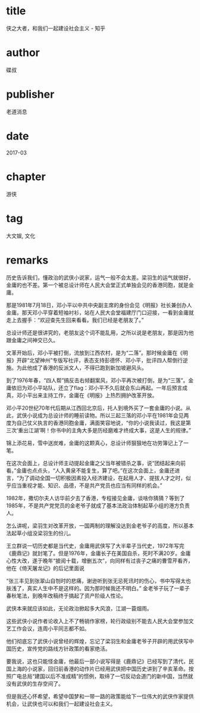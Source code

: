 # title
侠之大者，和我们一起建设社会主义 - 知乎

# author
碟叔

# publisher
老道消息

# date
2017-03

# chapter
游侠

# tag
大文娱, 文化

# remarks

历史告诉我们，懂政治的武侠小说家，运气一般不会太差。梁羽生的运气就很好，金庸的也不差。第一个被总设计师在人民大会堂正式单独会见的香港同胞，就是金庸。

那是1981年7月18日，邓小平以中共中央副主席的身份会见《明报》社长兼创办人金庸。那天邓小平穿着短袖衬衫，站在人民大会堂福建厅门口迎接，一看到金庸就走上去握手：“欢迎查先生回来看看。我们已经是老朋友了。”

总设计师还是很讲究的，老朋友这个词不能乱用，之所以说是老朋友，那是因为他跟金庸之间神交已久。

文革开始后，邓小平被打倒，流放到江西农村，是为“二落”。那时候金庸在《明报》开辟“北望神州”专版写社评，表态支持彭德怀、邓小平，批评四人帮倒行逆施。为此他成了香港的反派文人，不得已跑到新加坡避风头。

到了1976年春，“四人帮”搞反击右倾翻案风，邓小平再次被打倒，是为“三落”。金庸依旧为邓小平站队，还立了flag：邓小平不久后就会东山再起。一年后预言成真，邓小平出来主持工作，金庸在《明报》上热烈拥护改革开放。

邓小平20世纪70年代后期从江西回北京后，托人到境外买了一套金庸的小说。从此，武侠小说成为总设计师的睡前读物。所以三起三落的邓小平在1981年会见两度为自己仗义执言的香港同胞金庸，满面笑容地说，“你的小说我读过，我这是第三次‘重出江湖’啊！你书中的主角大多是历经磨难才终成大事，这是人生的规律。”

锦上添花易，雪中送炭难，金庸的这颗真心，总设计师狠狠地在功劳簿记上了一笔。

在这次会面上，总设计师主动提起金庸之父当年被错杀之事，说“团结起来向前看。”金庸也点点头，“人入黄泉不能复生，算了吧。”在这次会面上，金庸还进言，“为了调动全国一切积极因素投入经济建设，在起用人才、提拔人才之时，似乎应当重视才能、知识、品德，不是共产党员也应当有同样的机会。”

1982年，撒切尔夫人访华前夕去了香港，专程接见金庸，谈啥你猜猜？等到了1985年，不是共产党党员的金老爷子就成了基本法政治体制起草小组的港方负责人。

怎么讲呢，梁羽生对改革开放，一国两制的理解没达到金老爷子的高度，所以基本法起草小组没梁羽生的份儿。

王立群说一切历史都是当代史，金庸用武侠写了大半辈子当代史，1972年写完《鹿鼎记》就封笔了。但是1976年，金庸长子在美国自杀，死时不满20岁。金庸心性大改，遂于晚年“披阅十载，增删五次”，向同样有过丧子之痛的曹雪芹看齐，他在《倚天屠龙记》的后记里面说

“张三丰见到张翠山自刎时的悲痛，谢逊听到张无忌死讯时的伤心，书中写得太也肤浅了，真实人生中不是这样的。因为那时候我还不明白。”
金老爷子玩了一辈子春秋笔法，到晚年改稿终于搞起了资产阶级人性论。

武侠本来就应该如此，无论政治掀起多大风浪，江湖一蓑烟雨。

这些武侠小说作者论收入上不了畅销作家榜，轮行政级别不能去人民大会堂参加文艺工作会议，连周小平同志都不如。

他们彻底忘了武侠小说曾经的辉煌，忘记了梁羽生和金庸老爷子开辟的用武侠写中国历史，宣传党的路线方针政策的看家绝活。

要我说，这也只能怪金庸，他最后一部小说写得是《鹿鼎记》已经写到了清代，民国上海的小说家，回归前香港的动作片已经用武侠把中国历史讲到了辛亥革命。按照广电总局“建国以后不准成精”的惯例，取缔了一切反动会道门的新中国，当然就没有武侠的生存空间了。

但是我还心怀希望，希望中国梦和一带一路的政策能给下一位伟大的武侠作家提供机会，让武侠也可以和我们一起建设社会主义。